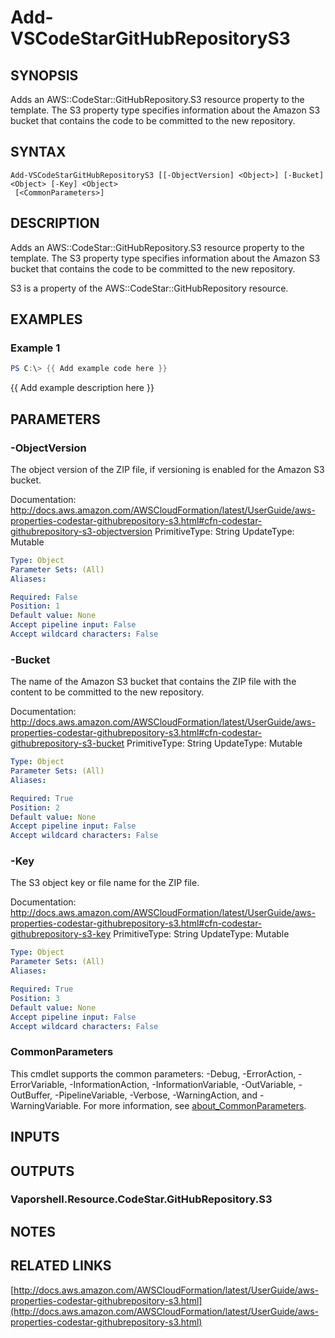 # Add-VSCodeStarGitHubRepositoryS3

## SYNOPSIS
Adds an AWS::CodeStar::GitHubRepository.S3 resource property to the template.
The S3 property type specifies information about the Amazon S3 bucket that contains the code to be committed to the new repository.

## SYNTAX

```
Add-VSCodeStarGitHubRepositoryS3 [[-ObjectVersion] <Object>] [-Bucket] <Object> [-Key] <Object>
 [<CommonParameters>]
```

## DESCRIPTION
Adds an AWS::CodeStar::GitHubRepository.S3 resource property to the template.
The S3 property type specifies information about the Amazon S3 bucket that contains the code to be committed to the new repository.

S3 is a property of the AWS::CodeStar::GitHubRepository resource.

## EXAMPLES

### Example 1
```powershell
PS C:\> {{ Add example code here }}
```

{{ Add example description here }}

## PARAMETERS

### -ObjectVersion
The object version of the ZIP file, if versioning is enabled for the Amazon S3 bucket.

Documentation: http://docs.aws.amazon.com/AWSCloudFormation/latest/UserGuide/aws-properties-codestar-githubrepository-s3.html#cfn-codestar-githubrepository-s3-objectversion
PrimitiveType: String
UpdateType: Mutable

```yaml
Type: Object
Parameter Sets: (All)
Aliases:

Required: False
Position: 1
Default value: None
Accept pipeline input: False
Accept wildcard characters: False
```

### -Bucket
The name of the Amazon S3 bucket that contains the ZIP file with the content to be committed to the new repository.

Documentation: http://docs.aws.amazon.com/AWSCloudFormation/latest/UserGuide/aws-properties-codestar-githubrepository-s3.html#cfn-codestar-githubrepository-s3-bucket
PrimitiveType: String
UpdateType: Mutable

```yaml
Type: Object
Parameter Sets: (All)
Aliases:

Required: True
Position: 2
Default value: None
Accept pipeline input: False
Accept wildcard characters: False
```

### -Key
The S3 object key or file name for the ZIP file.

Documentation: http://docs.aws.amazon.com/AWSCloudFormation/latest/UserGuide/aws-properties-codestar-githubrepository-s3.html#cfn-codestar-githubrepository-s3-key
PrimitiveType: String
UpdateType: Mutable

```yaml
Type: Object
Parameter Sets: (All)
Aliases:

Required: True
Position: 3
Default value: None
Accept pipeline input: False
Accept wildcard characters: False
```

### CommonParameters
This cmdlet supports the common parameters: -Debug, -ErrorAction, -ErrorVariable, -InformationAction, -InformationVariable, -OutVariable, -OutBuffer, -PipelineVariable, -Verbose, -WarningAction, and -WarningVariable. For more information, see [about_CommonParameters](http://go.microsoft.com/fwlink/?LinkID=113216).

## INPUTS

## OUTPUTS

### Vaporshell.Resource.CodeStar.GitHubRepository.S3
## NOTES

## RELATED LINKS

[http://docs.aws.amazon.com/AWSCloudFormation/latest/UserGuide/aws-properties-codestar-githubrepository-s3.html](http://docs.aws.amazon.com/AWSCloudFormation/latest/UserGuide/aws-properties-codestar-githubrepository-s3.html)

